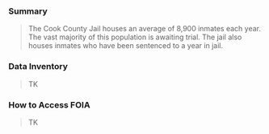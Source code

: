 ### Summary
> The Cook County Jail houses an average of 8,900 inmates each year. The vast majority of this population is awaiting trial. The jail also houses inmates who have been sentenced to a year in jail.

### Data Inventory
> TK

### How to Access FOIA
> TK